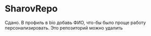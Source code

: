 # SharovRepo

Сдано. В профиль в bio добавь ФИО, что-бы было проще работу персонализировать. Это  репозиторий можно удалить
